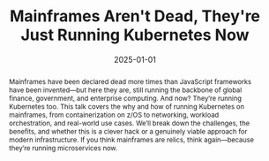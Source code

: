 ---
title: Mainframes Aren't Dead, They're Just Running Kubernetes Now
date: 2025-01-01
abstract: Mainframes have been declared dead more times than JavaScript frameworks have been invented—but here they are, still running the backbone of global finance, government, and enterprise computing. And now? They’re running Kubernetes too. This talk covers the why and how of running Kubernetes on mainframes, from containerization on z/OS to networking, workload orchestration, and real-world use cases. We’ll break down the challenges, the benefits, and whether this is a clever hack or a genuinely viable approach for modern infrastructure. If you think mainframes are relics, think again—because they’re running microservices now.
pinned: true
conferences:
  - name: The Linux Foundation Open Source Summit North America
    location: Denver
    date: 2025-06-24
    cancelled: true
  - name: Kubernetes Community Day Budapest
    location: Budapest
    date: 2025-04-24
    slides: /talks/slides/kcd-bud-mainframe.pdf
  - name: Kubernetes Community Days Bratislava
    location: Bratislava
    date: 2025-06-06
    slides: /talks/slides/kcd-bra-mainframe.pdf
  - name: The Linux Foundation Open Source Summit Europe
    location: Amsterdam
    date: 2025-08-25
  - name: Container Days 
    location: Hamburg
    date: 2025-09-10
---